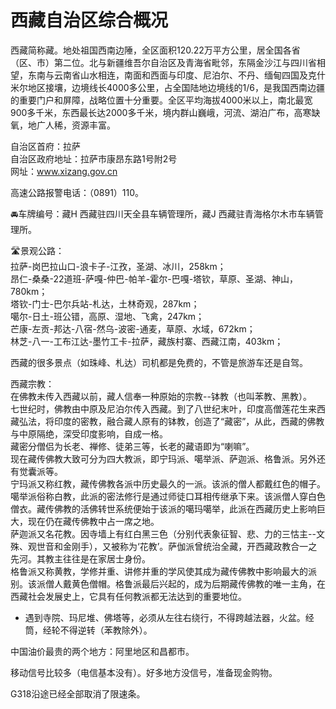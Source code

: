 # 西藏自治区综合概况  
西藏简称藏。地处祖国西南边陲，全区面积120.22万平方公里，居全国各省（区、市）第二位。北与新疆维吾尔自治区及青海省毗邻，东隔金沙江与四川省相望，东南与云南省山水相连，南面和西面与印度、尼泊尔、不丹、缅甸四国及克什米尔地区接壤，边境线长4000多公里，占全国陆地边境线的1/6，是我国西南边疆的重要门户和屏障，战略位置十分重要。全区平均海拔4000米以上，南北最宽900多千米，东西最长达2000多千米，境内群山巍峨，河流、湖泊广布，高寒缺氧，地广人稀，资源丰富。   

自治区首府：拉萨  
自治区政府地址：拉萨市康昂东路1号附2号  
网址：www.xizang.gov.cn  
  
高速公路报警电话：（0891）110。   

🚘车牌编号：藏H 西藏驻四川天全县车辆管理所，藏J 西藏驻青海格尔木市车辆管理所。   

🛣️景观公路：  
拉萨-岗巴拉山口-浪卡子-江孜，圣湖、冰川，258km；  
昂仁-桑桑-22道班-萨嘎-仲巴-帕羊-霍尔-巴嘎-塔钦，草原、圣湖、神山，780km；  
塔钦-门士-巴尔兵站-札达，土林奇观，287km；  
噶尔-日土-班公错，高原、湿地、飞禽，247km；  
芒康-左贡-邦达-八宿-然乌-波密-通麦，草原、水域，672km；  
林芝-八一-工布江达-墨竹工卡-拉萨，藏族村寨、西藏江南，403km；  

西藏的很多景点（如珠峰、札达）司机都是免费的，不管是旅游车还是自驾。   

西藏宗教：  
在佛教未传入西藏以前，藏人信奉一种原始的宗教--钵教（也叫苯教、黑教）。   
七世纪时，佛教由中原及尼泊尔传入西藏。到了八世纪末叶，印度高僧莲花生来西藏弘法，将印度的密教，融合藏人原有的钵教，创造了“藏密”，从此，西藏的佛教与中原隔绝，深受印度影响，自成一格。   
藏密分僧侣为长老、禅修、徒弟三等，长老的藏语即为“喇嘛”。   
现在藏传佛教大致可分为四大教派，即宁玛派、噶举派、萨迦派、格鲁派。另外还有觉囊派等。   
宁玛派又称红教，藏传佛教各派中历史最久的一派。该派的僧人都戴红色的帽子。   
噶举派俗称白教，此派的密法修行是通过师徒口耳相传继承下来。该派僧人穿白色僧衣。藏传佛教的活佛转世系统便始于该派的噶玛噶举，此派在西藏历史上影响巨大，现在仍在藏传佛教中占一席之地。   
萨迦派又名花教。因寺墙上有红白黑三色（分别代表象征智、悲、力的三怙主--文殊、观世音和金刚手），又被称为‘花教’。萨伽派曾统治全藏，开西藏政教合一之先河。其教主往往是在家居士身份。   
格鲁派又称黄教，学修并重、讲修并重的学风使其成为藏传佛教中影响最大的派别。该派僧人戴黄色僧帽。格鲁派最后兴起的，成为后期藏传佛教的唯一主角，在西藏社会发展史上，它具有任何教派都无法达到的重要地位。   
* 遇到寺院、玛尼堆、佛塔等，必须从左往右绕行，不得跨越法器，火盆。经筒，经轮不得逆转（苯教除外）。   
  
中国油价最贵的两个地方：阿里地区和昌都市。   
  
移动信号比较多（电信基本没有）。好多地方没信号，准备现金购物。   
  
G318沿途已经全部取消了限速条。